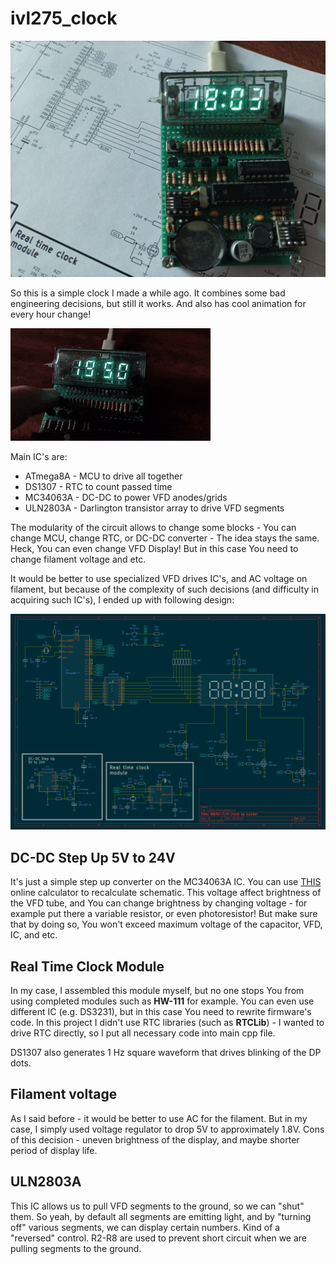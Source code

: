 # ivl275_clock

![alt tag](https://raw.githubusercontent.com/so1der/ivl275_clock/main/pictures/main.jpg "Main photo")



So this is a simple clock I made a while ago. It combines some bad engineering decisions, but still it works. And also has cool animation for every hour change!

![alt tag](https://raw.githubusercontent.com/so1der/ivl275_clock/main/pictures/animation.gif "Animation")

Main IC's are:

- ATmega8A - MCU to drive all together
- DS1307 - RTC to count passed time
- MC34063A - DC-DC to power VFD anodes/grids
- ULN2803A - Darlington transistor array to drive VFD segments

The modularity of the circuit allows to change some blocks - You can change MCU, change RTC, or DC-DC converter - The idea stays the same. Heck, You can even change VFD Display! But in this case You need to change filament voltage and etc. 

It would be better to use specialized VFD drives IC's, and AC voltage on filament, but because of the complexity of such decisions (and difficulty in acquiring such IC's), I ended up with following design:

![alt tag](https://raw.githubusercontent.com/so1der/ivl275_clock/main/pictures/schematic.png "Schematic")

## DC-DC Step Up 5V to 24V

It's just a simple step up converter on the MC34063A IC. You can use [THIS](http://www.nomad.ee/micros/mc34063a/) online calculator to recalculate schematic. This voltage affect brightness of the VFD tube, and You can change brightness by changing voltage - for example put there a variable resistor, or even photoresistor! But make sure that by doing so, You won't exceed maximum voltage of the capacitor, VFD, IC, and etc.

## Real Time Clock Module

In my case, I assembled this module myself, but no one stops You from using completed modules such as **HW-111** for example. You can even use different IC (e.g. DS3231), but in this case You need to rewrite firmware's code. In this project I didn't use RTC libraries (such as **RTCLib**) - I wanted to drive RTC directly, so I put all necessary code into main cpp file.

DS1307 also generates 1 Hz square waveform that drives blinking of the DP dots.

## Filament voltage

As I said before - it would be better to use AC for the filament. But in my case, I simply used voltage regulator to drop 5V to approximately 1.8V. Cons of this decision - uneven brightness of the display, and maybe shorter period of display life.

## ULN2803A

This IC allows us to pull VFD segments to the ground, so we can "shut" them. So yeah, by default all segments are emitting light, and by "turning off" various segments, we can display certain numbers. Kind of a "reversed" control. R2-R8 are used to prevent short circuit when we are pulling segments to the ground.
